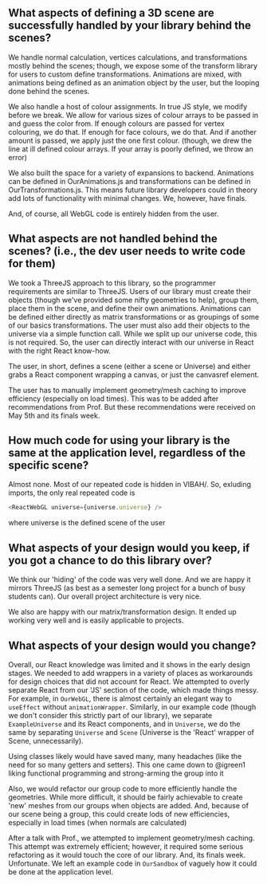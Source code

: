 ## What aspects of defining a 3D scene are successfully handled by your library behind the scenes?  

We handle normal calculation, vertices calculations, and transformations mostly behind the scenes; though, we expose some of the transform library for users to custom define transformations. Animations are mixed, with animations being defined as an animation object by the user, but the looping done behind the scenes. 

We also handle a host of colour assignments. In true JS style, we modify before we break. We allow for various sizes of colour arrays to be passed in and guess the color from. If enough colours are passed for vertex colouring, we do that. If enough for face colours, we do that. And if another amount is passed, we apply just the one first colour. (though, we drew the line at ill defined colour arrays. If your array is poorly defined, we throw an error)

We also built the space for a variety of expansions to backend. Animations can be defined in OurAnimations.js and transformations can be defined in OurTransformations.js. This means future library developers could in theory add lots of functionality with minimal changes. We, however, have finals.

And, of course, all WebGL code is entirely hidden from the user.
  
## What aspects are not handled behind the scenes? (i.e., the dev user needs to write code for them)  

We took a ThreeJS approach to this library, so the programmer requirements are similar to ThreeJS. Users of our library must create their objects (though we've provided some nifty geometries to help), group them, place them in the scene, and define their own animations. Animations can be defined either directly as matrix transformations or as groupings of some of our basics transformations. The user must also add their objects to the universe via a simple function call. While we split up our universe code, this is not required. So, the user can directly interact with our universe in React with the right React know-how. 

The user, in short, defines a scene (either a scene or Universe) and either grabs a React component wrapping a canvas, or just the canvasref element.

The user has to manually implement geometry/mesh caching to improve efficiency (especially on load times). This was to be added after recommendations from Prof. But these recommendations were received on May 5th and its finals week. 
  
## How much code for using your library is the same at the application level, regardless of the specific scene?  
  
Almost none. Most of our repeated code is hidden in VIBAH/. So, exluding imports, the only real repeated code is
```Javascript
<ReactWebGL universe={universe.universe} />
```
where universe is the defined scene of the user

## What aspects of your design would you keep, if you got a chance to do this library over?  

We think our 'hiding' of the code was very well done. And we are happy it mirrors ThreeJS (as best as a semester long project for a bunch of busy students can). Our overall project architecture is very nice.

We also are happy with our matrix/transformation design. It ended up working very well and is easily applicable to projects.

## What aspects of your design would you change?  
Overall, our React knowledge was limited and it shows in the early design stages. We needed to add wrappers in a variety of places as workarounds for design choices that did not account for React. We attempted to overly separate React from our 'JS' section of the code, which made things messy. For example, in `OurWebGL`, there is almost certainly an elegant way to `useEffect` without `animationWrapper`. Similarly, in our example code (though we don't consider this strictly part of our library), we separate `ExampleUniverse` and its React components, and in `Universe`, we do the same by separating `Universe` and `Scene` (Universe is the 'React' wrapper of Scene, unnecessarily). 

Using classes likely would have saved many, many headaches (like the need for so many getters and setters). This one came down to @igreen1 liking functional programming and strong-arming the group into it

Also, we would refactor our group code to more efficiently handle the geometries. While more difficult, it should be fairly achievable to create 'new' meshes from our groups when objects are added. And, because of our scene being a group, this could create lods of new efficiencies, especially in load times (when normals are calculated)

After a talk with Prof., we attempted to implement geometry/mesh caching. This attempt was extremely efficient; however, it required some serious refactoring as it would touch the core of our library. And, its finals week. Unfortunate. We left an example code in `OurSandbox` of vaguely how it could be done at the application level.